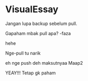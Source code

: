 # VisualEssay
Jangan lupa backup sebelum pull.
<p>Gapaham mbak pull apa? -faza </p>
hehe
<p> Nge-pull tu narik </p>

<p> eh nge push deh maksutnyaa 
Maap2 <p> 

<h>YEAY!!! Tetap gk paham</h>
